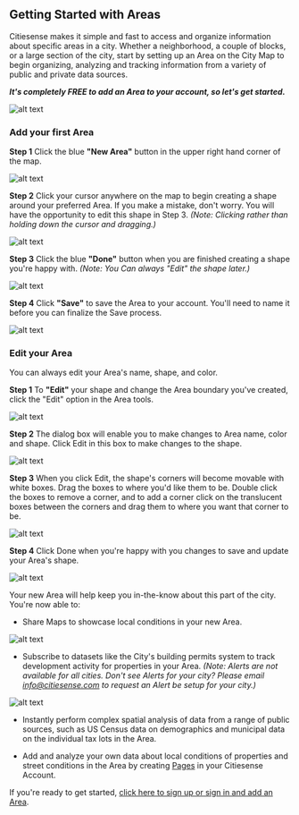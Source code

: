 ## Getting Started with Areas
Citiesense makes it simple and fast to access and organize information about specific areas in a city. Whether a neighborhood, a couple of blocks, or a large section of the city, start by setting up an Area on the City Map to begin organizing, analyzing and tracking information from a variety of public and private data sources. 
 
*__It's completely FREE to add an Area to your account, so let's get started.__*
 
 


![alt text](https://github.com/citiesense/docs/blob/master/images/ezgif.com-video-to-gif%20(11).gif "Add your first Area")


### Add your first Area


__Step 1__
Click the blue __"New Area"__ button in the upper right hand corner of the map. 

![alt text](https://github.com/citiesense/docs/blob/master/images/step%201%20-%20New%20Area.jpg?raw=true "New Area")


__Step 2__
Click your cursor anywhere on the map to begin creating a shape around your preferred Area. If you make a mistake, don't worry. You will have the opportunity to edit this shape in Step 3. _(Note: Clicking rather than holding down the cursor and dragging.)_

![alt text](https://github.com/citiesense/docs/blob/master/images/step%202%20-%20New%20Area.jpg?raw=true "click, don't drag")
 
 
__Step 3__
Click the blue __"Done"__ button when you are finished creating a shape you're happy with. _(Note: You Can always "Edit" the shape later.)_ 
 
![alt text](https://github.com/citiesense/docs/blob/master/images/step%203%20-%20New%20Area.jpg?raw=true "Done button")

__Step 4__
Click __"Save"__ to save the Area to your account. You'll need to name it before you can finalize the Save process.  


![alt text](https://github.com/citiesense/docs/blob/master/images/step%204%20-%20New%20Area.jpg?raw=true "Save Process")



### Edit your Area
You can always edit your Area's name, shape, and color. 

__Step 1__
To __"Edit"__ your shape and change the Area boundary you've created, click the "Edit" option in the Area tools.  

![alt text](https://github.com/citiesense/docs/blob/master/images/step%200%20-%20Edit%20Area.jpg?raw=true "Open the Editor")

__Step 2__
The dialog box will enable you to make changes to Area name, color and shape. Click Edit in this box to make changes to the shape.

![alt text](https://github.com/citiesense/docs/blob/master/images/step%201%20-%20Edit%20Area.png?raw=true "Edit the Shape")

__Step 3__
When you click Edit, the shape's corners will become movable with white boxes. Drag the boxes to where you'd like them to be. Double click the boxes to remove a corner, and to add a corner click on the translucent boxes between the corners and drag them to where you want that corner to be. 

![alt text](https://github.com/citiesense/docs/blob/master/images/step%202%20-%20Edit%20Area.png?raw=true "Use the white boxes to edit the shape.")

__Step 4__
Click Done when you're happy with you changes to save and update your Area's shape.

![alt text](https://github.com/citiesense/docs/blob/master/images/step%203%20-%20Edit%20Area.png?raw=true "Click Done to update your shape.")


 
Your new Area will help keep you in-the-know about this part of the city. You're now able to:

- Share Maps to showcase local conditions in your new Area.

![alt text](https://github.com/citiesense/docs/blob/master/images/New%20Area%20-%20Share%20Maps.png?raw=true "Share Maps.")

- Subscribe to datasets like the City's building permits system to track development activity for properties in your Area. 
_(Note: Alerts are not available for all cities. Don't see Alerts for your city? Please email info@citiesense.com to request an Alert be setup for your city.)_  

![alt text](https://github.com/citiesense/docs/blob/master/images/New%20Area%20-%20Alerts.png?raw=true "Alerts.")

- Instantly perform complex spatial analysis of data from a range of public sources, such as US Census data on demographics and municipal data on the individual tax lots in the Area. 

- Add and analyze your own data about local conditions of properties and street conditions in the Area by creating [Pages](https://www.citiesense.com/docs/pages/03-Pages.md) in your Citiesense Account. 

If you're ready to get started, [click here to sign up or sign in and add an Area](https://www.citiesense.com/sign_in). 

